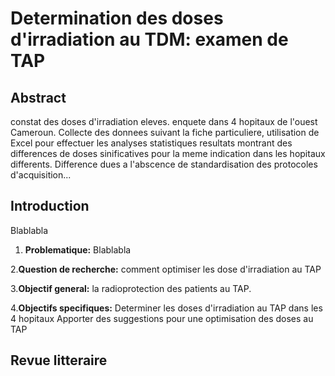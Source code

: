 # Determination des doses d'irradiation au TDM: examen de TAP

## Abstract
constat des doses d'irradiation eleves. enquete dans 4 hopitaux de l'ouest Cameroun. Collecte des donnees suivant la fiche particuliere, utilisation de Excel pour effectuer les analyses statistiques
resultats montrant des differences de doses sinificatives pour la meme indication dans les hopitaux differents. Difference dues a l'abscence de standardisation des protocoles d'acquisition...

## Introduction
Blablabla

1. **Problematique:**
Blablabla

2.**Question de recherche:**
   comment optimiser les dose d'irradiation au TAP
   
3.**Objectif general:**
   la radioprotection des patients au TAP.
   
4.**Objectifs specifiques:**
   Determiner les doses d'irradiation au TAP dans les 4 hopitaux
   Apporter des suggestions pour une optimisation des doses au TAP

## Revue litteraire
